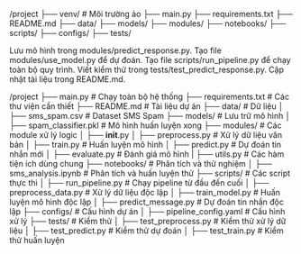 /project
├── venv/                   # Môi trường ảo
├── main.py
├── requirements.txt
├── README.md
├── data/
├── models/
├── modules/
├── notebooks/
├── scripts/
├── configs/
├── tests/



Lưu mô hình trong modules/predict_response.py.
Tạo file modules/use_model.py để dự đoán.
Tạo file scripts/run_pipeline.py để chạy toàn bộ quy trình.
Viết kiểm thử trong tests/test_predict_response.py.
Cập nhật tài liệu trong README.md.


/project
├── main.py                  # Chạy toàn bộ hệ thống
├── requirements.txt         # Các thư viện cần thiết
├── README.md                # Tài liệu dự án
├── data/                    # Dữ liệu
│   ├── sms_spam.csv         # Dataset SMS Spam
├── models/                  # Lưu trữ mô hình
│   ├── spam_classifier.pkl  # Mô hình huấn luyện xong
├── modules/                 # Các module xử lý logic
│   ├── __init__.py
│   ├── preprocess.py        # Xử lý dữ liệu văn bản
│   ├── train.py             # Huấn luyện mô hình
│   ├── predict.py           # Dự đoán tin nhắn mới 
│   ├── evaluate.py          # Đánh giá mô hình
|   ├── utils.py             # Các hàm tiện ích dùng chung
├── notebooks/               # Phân tích và thử nghiệm
│   ├── sms_analysis.ipynb   # Phân tích và huấn luyện thử
├── scripts/                 # Các script thực thi
│   ├── run_pipeline.py      # Chạy pipeline từ đầu đến cuối
│   ├── preprocess_data.py   # Xử lý dữ liệu độc lập
│   ├── train_model.py       # Huấn luyện mô hình độc lập
│   ├── predict_message.py   # Dự đoán tin nhắn độc lập
├── configs/                 # Cấu hình dự án
│   ├── pipeline_config.yaml # Cấu hình xử lý
├── tests/                   # Kiểm thử
│   ├── test_preprocess.py   # Kiểm thử xử lý dữ liệu
│   ├── test_predict.py      # Kiểm thử dự đoán
│   ├── test_train.py        # Kiểm thử huấn luyện
